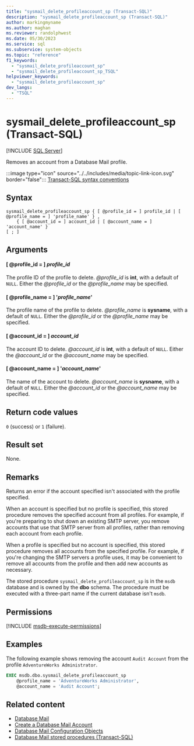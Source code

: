 ```yaml
---
title: "sysmail_delete_profileaccount_sp (Transact-SQL)"
description: "sysmail_delete_profileaccount_sp (Transact-SQL)"
author: markingmyname
ms.author: maghan
ms.reviewer: randolphwest
ms.date: 05/30/2023
ms.service: sql
ms.subservice: system-objects
ms.topic: "reference"
f1_keywords:
  - "sysmail_delete_profileaccount_sp"
  - "sysmail_delete_profileaccount_sp_TSQL"
helpviewer_keywords:
  - "sysmail_delete_profileaccount_sp"
dev_langs:
  - "TSQL"
---
```

# sysmail_delete_profileaccount_sp (Transact-SQL)

[!INCLUDE [SQL Server](../../includes/applies-to-version/sqlserver.md)]

Removes an account from a Database Mail profile.

:::image type="icon" source="../../includes/media/topic-link-icon.svg" border="false"::: [Transact-SQL syntax conventions](../../t-sql/language-elements/transact-sql-syntax-conventions-transact-sql.md)

## Syntax

```syntaxsql
sysmail_delete_profileaccount_sp { [ @profile_id = ] profile_id | [ @profile_name = ] 'profile_name' } ,
    { [ @account_id = ] account_id | [ @account_name = ] 'account_name' }
[ ; ]
```

## Arguments

#### [ @profile_id = ] *profile_id*

The profile ID of the profile to delete. *@profile_id* is **int**, with a default of `NULL`. Either the *@profile_id* or the *@profile_name* may be specified.

#### [ @profile_name = ] '*profile_name*'

The profile name of the profile to delete. *@profile_name* is **sysname**, with a default of `NULL`. Either the *@profile_id* or the *@profile_name* may be specified.

#### [ @account_id = ] *account_id*

The account ID to delete. *@account_id* is **int**, with a default of `NULL`. Either the *@account_id* or the *@account_name* may be specified.

#### [ @account_name = ] '*account_name*'

The name of the account to delete. *@account_name* is **sysname**, with a default of `NULL`. Either the *@account_id* or the *@account_name* may be specified.

## Return code values

`0` (success) or `1` (failure).

## Result set

None.

## Remarks

Returns an error if the account specified isn't associated with the profile specified.

When an account is specified but no profile is specified, this stored procedure removes the specified account from all profiles. For example, if you're preparing to shut down an existing SMTP server, you remove accounts that use that SMTP server from all profiles, rather than removing each account from each profile.

When a profile is specified but no account is specified, this stored procedure removes all accounts from the specified profile. For example, if you're changing the SMTP servers a profile uses, it may be convenient to remove all accounts from the profile and then add new accounts as necessary.

The stored procedure `sysmail_delete_profileaccount_sp` is in the `msdb` database and is owned by the **dbo** schema. The procedure must be executed with a three-part name if the current database isn't `msdb`.

## Permissions

[!INCLUDE [msdb-execute-permissions](../../includes/msdb-execute-permissions.md)]

## Examples

The following example shows removing  the account `Audit Account` from the profile `AdventureWorks Administrator`.

```sql
EXEC msdb.dbo.sysmail_delete_profileaccount_sp
    @profile_name = 'AdventureWorks Administrator',
    @account_name = 'Audit Account';
```

## Related content

- [Database Mail](../database-mail/database-mail.md)
- [Create a Database Mail Account](../database-mail/create-a-database-mail-account.md)
- [Database Mail Configuration Objects](../database-mail/database-mail-configuration-objects.md)
- [Database Mail stored procedures (Transact-SQL)](database-mail-stored-procedures-transact-sql.md)
